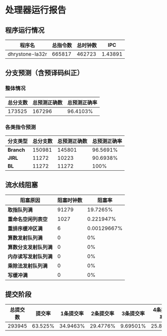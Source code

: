 # 处理器运行报告
## 程序运行情况
|程序名|总指令数|总时钟数|IPC|
|---|---|---|---|
|dhrystone-la32r|665817|462723|1.43891|

## 分支预测（含预译码纠正）
### 整体情况
|总分支数|总预测正确数|总预测正确率|
|---|---|---|
|173525|167296|96.4103%|

### 各类指令预测
|分支类型|总分支数|总预测正确数|总预测正确率|
|---|---|---|---|
|**Branch**| 150981 | 145801 | 96.5691%|
|**JIRL**| 11272 | 10223 | 90.6938%|
|**BL**| 11272 | 11272 | 100%|

## 流水线阻塞
|阻塞原因|阻塞时钟数|阻塞率|
|---|---|---|
|**取指队列满**| 91279 | 19.7265%|
|**重命名空闲列表空**|1027 | 0.221947%|
|**重排序缓冲区满**|6 | 0.00129667%|
|**算数发射队列满**|0 | 0%|
|**算数分支发射队列满**|0 | 0%|
|**内存读写发射队列满**|0 | 0%|
|**乘除法发射队列满**|0 | 0%|
|**写缓冲满**|0 | 0%|
## 提交阶段
|总提交数|提交率|1条提交率|2条提交率|3条提交率|4条提交率|
|---|---|---|---|---|---|
|293945|63.525%|34.9463%|29.4776%|9.69501%|25.881%|
